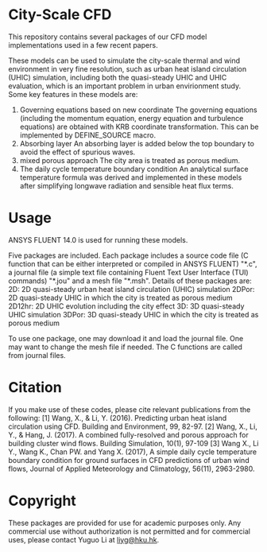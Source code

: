 City-Scale CFD
===
This repository contains several packages of our CFD model implementations used in a few recent papers.

These models can be used to simulate the city-scale thermal and wind environment in very fine resolution, such as urban heat island circulation (UHIC) simulation, including both the quasi-steady UHIC and UHIC evaluation, which is an important problem in urban envirionment study. Some key features in these models are:
1)	Governing equations based on new coordinate
The governing equations (including the momentum equation, energy equation and turbulence equations) are obtained with KRB coordinate transformation. This can be implemented by DEFINE_SOURCE macro.
2)	Absorbing layer
An absorbing layer is added below the top boundary to avoid the effect of spurious waves.
3)	mixed porous approach
The city area is treated as porous medium.
4)	The daily cycle temperature boundary condition
An analytical surface temperature formula was derived and implemented in these models after simplifying longwave radiation and sensible heat flux terms.

Usage
===
ANSYS FLUENT 14.0 is used for running these models.

Five packages are included. Each package includes a source code file (C function that can be either interpreted or compiled in ANSYS FLUENT) "\*.c", a journal file (a simple text file containing Fluent Text User Interface (TUI) commands) "\*.jou" and a mesh file "\*.msh". Details of these packages are:
2D: 2D quasi-steady urban heat island circulation (UHIC) simulation
2DPor: 2D quasi-steady UHIC in which the city is treated as porous medium
2D12hr: 2D UHIC evolution including the city effect
3D: 3D quasi-steady UHIC simulation
3DPor: 3D quasi-steady UHIC in which the city is treated as porous medium

To use one package, one may download it and load the journal file. One may want to change the mesh file if needed. The C functions are called from journal files.  

Citation
===
If you make use of these codes, please cite relevant publications from the following:
[1] Wang, X., & Li, Y. (2016). Predicting urban heat island circulation using CFD. Building and Environment, 99, 82-97.
[2] Wang, X., Li, Y., & Hang, J. (2017). A combined fully-resolved and porous approach for building cluster wind flows. Building Simulation, 10(1), 97-109
[3] Wang X., Li Y., Wang K., Chan PW. and Yang X. (2017), A simple daily cycle temperature boundary condition for ground surfaces in CFD predictions of urban wind flows, Journal of Applied Meteorology and Climatology, 56(11), 2963-2980.

Copyright
===
These packages are provided for use for academic purposes only. Any commercial use without authorization is not permitted and for commercial uses, please contact Yuguo Li at liyg@hku.hk.
